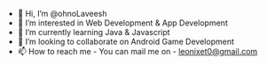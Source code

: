 - 👋 Hi, I’m @ohnoLaveesh
- 👀 I’m interested in Web Development & App Development
- 🌱 I’m currently learning Java & Javascript
- 💞️ I’m looking to collaborate on Android Game Development
- 📫 How to reach me - You can mail me on - leonixet0@gmail.com

<!---
ohnoLaveesh/ohnoLaveesh is a ✨ special ✨ repository because its `README.md` (this file) appears on your GitHub profile.
You can click the Preview link to take a look at your changes.
--->
